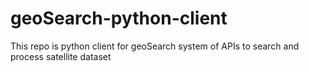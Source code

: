 # geoSearch-python-client
This repo is python client for geoSearch system of APIs to search and process satellite dataset
